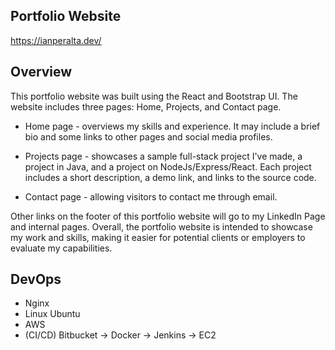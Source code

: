 
## Portfolio Website
https://ianperalta.dev/

## Overview 

This portfolio website was built using the React and Bootstrap UI. The website includes three pages: Home, Projects, and Contact page. 

- Home page - overviews my skills and experience. It may include a brief bio and some links to other pages and social media profiles.

- Projects page - showcases a sample full-stack project I've made, a project in Java, and a project on NodeJs/Express/React. Each project includes a short description, a demo link, and links to the source code.

- Contact page - allowing visitors to contact me through email. 

Other links on the footer of this portfolio website will go to my LinkedIn Page and internal pages. Overall, the portfolio website is intended to showcase my work and skills, making it easier for potential clients or employers to evaluate my capabilities.

<!-- ## You'll Need

## How to run --> 


## DevOps
- Nginx
- Linux Ubuntu
- AWS  
- (CI/CD) Bitbucket &#8594; Docker &#8594; Jenkins &#8594; EC2

<!-- ## Architecture

### Deployment

## How I configured all the DevOps tools to make it work -->
